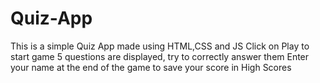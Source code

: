 # Quiz-App
This is a simple Quiz App made using HTML,CSS and JS
Click on Play to start game
5 questions are displayed, try to correctly answer them
Enter your name at the end of the game to save your score in High Scores
